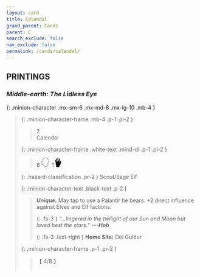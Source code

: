 ```yaml
---
layout: card
title: Calendal
grand_parent: Cards
parent: C
search_exclude: false
nav_exclude: false
permalink: /cards/calendal/
---
```


## PRINTINGS


### _Middle-earth: The Lidless Eye_

{: .minion-character .mx-sm-6 .mx-md-8 .mx-lg-10 .mb-4 }
> {: .minion-character-frame .mb-4 .p-1 .pl-2 }
> > <div class="hazard-mp">2</div>
> > <div class="card-name">Calendal</div>
>
> {: .minion-character-frame .white-text .mind-di .p-1 .pl-2 }
> > 6 ![](/assets/images/mind.svg)&ensp;1![](/assets/images/di.svg)
>
> {: .hazard-classification .pr-2 }
> Scout/Sage Elf
>
> {: .minion-character-text .black-text .p-2 }
> > _**Unique.**_ May tap to use a Palantir he bears. +2 direct influence against Elves and Elf factions. 
> > 
> > {: .fs-3 } 
> > _“...lingered in the twilight of our Sun and Moon but loved best the stars."_ ***---&#65279;Hob***  
> > 
> > {: .fs-3 .text-right } 
> > **Home Site:** Dol Guldur 
>
> {: .minion-character-frame .p-1 .pr-2 }
> > <div class="card-shield">【 4/8 】</div>
> > <div class="card-corruption-white">&nbsp;</div>
